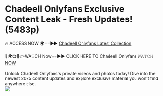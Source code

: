# Chadeell Onlyfans Exclusive Content Leak - Fresh Updates! (5483p)

🔥 ACCESS NOW 🌍==►► <a href="https://tinyurl.com/kvy9nzfs" rel="nofollow">Chadeell Onlyfans Latest Collection</a>
<br><br>
[🔴🌍📺📱👉WA𝚃CH Now==►► CLICK HERE TO Chadeell Onlyfans 𝚆𝙰𝚃𝙲𝙷 NOW](https://tinyurl.com/kvy9nzfs)
<br><br>
Unlock Chadeell Onlyfans's private videos and photos today! Dive into the newest 2025 content updates and explore exclusive material you won’t find anywhere else.
<br>
<a href="https://tinyurl.com/kvy9nzfs" rel="nofollow" data-target="animated-image.originalLink"><img src="https://camo.githubusercontent.com/8a4f000d20f83aca3bf7ec5f350d767afa0574a8a352519fd8cfa583a6f93a33/68747470733a2f2f692e696d6775722e636f6d2f644a486b345a712e676966" data-canonical-src="https://i.imgur.com/dJHk4Zq.gif" style="max-width: 100%; display: inline-block;" data-target="animated-image.originalImage"></a>
<br>
